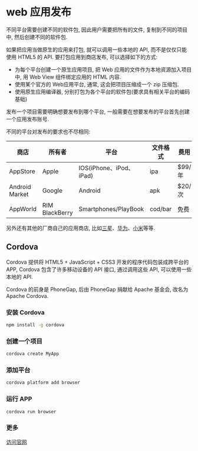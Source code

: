 # web 应用发布

不同平台需要创建不同的软件包, 因此用户需要把所有的文件, 复制到不同的项目中, 然后创建不同的软件包.

如果把应用当做原生的应用来打包, 就可以调用一些本地的 API, 而不是仅仅只能使用 HTML5 的 API. 要打包应用到商店发布, 可以选择如下的方式:

- 为每个平台创建一个原生应用项目, 把 Web 应用的文件作为本地资源加入项目中, 用 Web View 组件绑定应用的 HTML 内容.
- 使用某个官方的 Web应用平台, 通常, 这会把项目压缩成一个 zip 压缩包.
- 使用原生应用编译器, 分别打包为各个平台的软件包(要求具有相关平台的编码基础)

发布一个项目需要明确想要发布到哪个平台, 一般需要在想要发布的平台首先创建一个应用发布账号.

不同的平台对发布的要求也不尽相同:

|商店|所有者|平台|文件格式|费用|地址|
|-|-|-|-|-|-|
|AppStore|Apple|IOS(iPhone、iPod、iPad)|ipa|$99/年|[AppStore](https://developer.apple.com/)|
|Android Market|Google|Android|apk|$20/次|[仿佛无法访问](#.)|
|AppWorld|RIM BlackBerry|Smartphones/PlayBook|cod/bar|免费|[AppWorld](http://developer.blackberry.com/)|

另外还有其他的厂商自己的应用商店, 比如[三星](http://support-cn.samsung.com/App/DeveloperChina/Home/Index)、[华为](https://developer.huawei.com/consumer/cn/)、[小米](https://dev.mi.com/console/)等等.

## Cordova

Cordova 提供将 HTML5 + JavaScript + CSS3 开发的程序代码包装成跨平台的APP, Cordova 包含了许多移动设备的 API 接口, 通过调用这些 API, 可以使用一些本地的 API.

Cordova 的前身是 PhoneGap, 后由 PhoneGap 捐献给 Apache 基金会, 改名为 Apache Cordova.

### 安装 Cordova

```bash
npm install -g cordova
```

### 创建一个项目

```bash
cordova create MyApp
```

### 添加平台

```bash
cordova platform add browser
```

### 运行 APP

```bash
cordova run browser
```

### 更多

[访问官网](https://cordova.apache.org/#getstarted)

